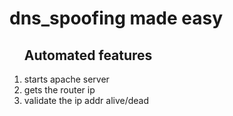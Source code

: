# dns_spoofing made easy

<ol> 
<h2>
Automated features
</h2>
<li> starts apache server</li>
<li> gets the router ip </li>
<li> validate the ip addr alive/dead </li>
</ol>